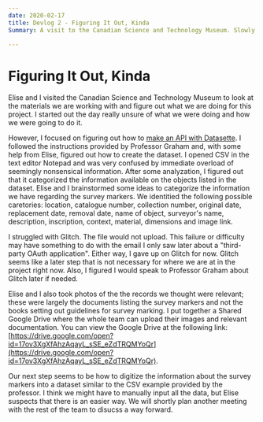 ```yaml
---
date: 2020-02-17
title: Devlog 2 - Figuring It Out, Kinda
Summary: A visit to the Canadian Science and Technology Museum. Slowly figuring out what I am doing.

---
```


# Figuring It Out, Kinda

Elise and I visited the Canadian Science and Technology Museum to look at the materials we are working with and figure out what we are doing for this project. I started out the day really unsure of what we were doing and how we were going to do it. 

However, I focused on figuring out how to [make an API with Datasette](https://shawngraham.github.io/dhmuse/datasette-with-glitch/). I followed the instructions provided by Professor Graham and, with some help from Elise, figured out how to create the dataset. I opened CSV in the text editor Notepad and was very confused by immediate overload of seemingly nonsensical information. After some analyzation, I figured out that it categorized the information available on the objects listed in the dataset. Elise and I brainstormed some ideas to categorize the information we have regarding the survey markers. We identitied the following possible caretories: location, catalogue number, collection number, original date, replacement date, removal date, name of object, surveyor's name, description, inscription, context, material, dimensions and image link. 

I struggled with Glitch. The file would not upload. This failure or difficulty may have something to do with the email I only saw later about a "third-party OAuth application". Either way, I gave up on Glitch for now. Glitch seems like a later step that is not necessary for where we are at in the project right now. Also, I figured I would speak to Professor Graham about Glitch later if needed.

Elise and I also took photos of the the records we thought were relevant; these were largely the documents listing the survey markers and not the books setting out guidelines for survey marking. I put together a Shared Google Drive where the whole team can upload their images and relevant documentation. You can view the Google Drive at the following link: [https://drive.google.com/open?id=17ov3XgXfAhzAqayL_sSE_eZdTRQMYoQr](https://drive.google.com/open?id=17ov3XgXfAhzAqayL_sSE_eZdTRQMYoQr). 

Our next step seems to be how to digitize the information about the survey markers into a dataset similar to the CSV example provided by the professor. I think we might have to manually input all the data, but Elise suspects that there is an easier way. We will shortly plan another meeting with the rest of the team to disucss a way forward. 
